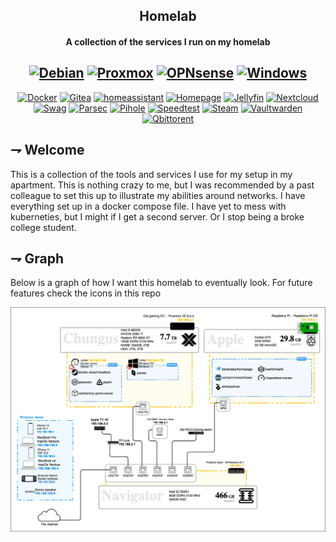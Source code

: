 <div align="center">

## Homelab
#### A collection of the services I run on my homelab

[![Debian](https://img.shields.io/badge/Debian-A81D33.svg?style=for-the-badge&logoColor=white&logo=debian)](https://www.debian.org/)
[![Proxmox](https://img.shields.io/badge/Proxmox-E57000.svg?style=for-the-badge&logoColor=white&logo=proxmox)](https://www.proxmox.com/en/)
[![OPNsense](https://img.shields.io/badge/OPNsense-D94F00.svg?style=for-the-badge&logoColor=white&logo=OPNSense)](https://opnsense.org/)
[![Windows](https://img.shields.io/badge/windows-0078D6.svg?style=for-the-badge&logoColor=white&logo=windows)](https://www.microsoft.com/en-us/windows)
-
[![Docker](https://img.shields.io/badge/Docker-2496ED.svg?style=for-the-badge&logoColor=white&logo=docker)](https://www.docker.com/)
[![Gitea](https://img.shields.io/badge/Gitea-609926.svg?style=for-the-badge&logoColor=white&logo=gitea)](https://gitea.io/en-us/)
[![homeassistant](https://img.shields.io/badge/home_assistant-18BCF2.svg?style=for-the-badge&logoColor=white&logo=homeassistant)](https://www.home-assistant.io/)
[![Homepage](https://img.shields.io/badge/Homepage-3178C6.svg?style=for-the-badge&logoColor=white&logo=homepage)](https://github.com/gethomepage/homepage)
[![Jellyfin](https://img.shields.io/badge/Jellyfin-00A4DC.svg?style=for-the-badge&logoColor=white&logo=jellyfin)](https://www.jellyfin.com/)
[![Nextcloud](https://img.shields.io/badge/Nextcloud-0082C9.svg?style=for-the-badge&logoColor=white&logo=nextcloud)](https://www.nextcloud.com/)
[![Swag](https://img.shields.io/badge/swag-009639.svg?style=for-the-badge&logoColor=white&logo=nginx)](https://docs.linuxserver.io/general/swag/)
[![Parsec](https://img.shields.io/badge/Parsec-F62E6A.svg?style=for-the-badge&logoColor=white&logo=parsec)](https://parsec.app/)
[![Pihole](https://img.shields.io/badge/Pihole-96060C.svg?style=for-the-badge&logoColor=white&logo=pihole)](https://pi-hole.net/)
[![Speedtest](https://img.shields.io/badge/Speedtest_Tracker-141526.svg?style=for-the-badge&logoColor=white&logo=speedtest)](https://github.com/henrywhitaker3/Speedtest-Tracker)
[![Steam](https://img.shields.io/badge/Steam_headless-000000.svg?style=for-the-badge&logoColor=white&logo=steam)](https://github.com/21st-centuryman/docker-steam-headless)
[![Vaultwarden](https://img.shields.io/badge/Vaultwarden-175DDC.svg?style=for-the-badge&logoColor=white&logo=bitwarden)](https://github.com/dani-garcia/vaultwarden)
[![Qbittorent](https://img.shields.io/badge/Qbittorent-2496ED.svg?style=for-the-badge&logoColor=white&logo=qbittorrent)](https://www.qbittorent.com/)

</div>

## ⇁  Welcome
This is a collection of the tools and services I use for my setup in my apartment. This is nothing crazy to me, but I was recommended by a past colleague to set this up to illustrate my abilities around networks. I have everything set up in a docker compose file. I have yet to mess with kuberneties, but I might if I get a second server. Or I stop being a broke college student.

## ⇁  Graph
Below is a graph of how I want this homelab to eventually look. 
For future features check the icons in this repo

![Diagram](./docs/homelab.drawio.png)
